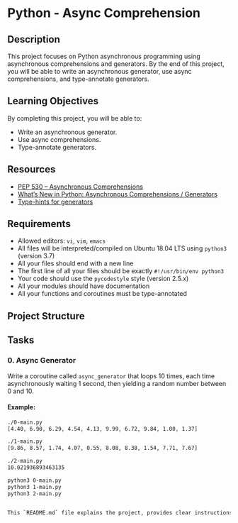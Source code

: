 # Python - Async Comprehension

## Description
This project focuses on Python asynchronous programming using asynchronous comprehensions and generators. By the end of this project, you will be able to write an asynchronous generator, use async comprehensions, and type-annotate generators.

## Learning Objectives
By completing this project, you will be able to:
- Write an asynchronous generator.
- Use async comprehensions.
- Type-annotate generators.

## Resources
- [PEP 530 – Asynchronous Comprehensions](https://www.python.org/dev/peps/pep-0530/)
- [What’s New in Python: Asynchronous Comprehensions / Generators](https://docs.python.org/3/whatsnew/3.6.html#whatsnew36-pep530)
- [Type-hints for generators](https://docs.python.org/3/library/typing.html#typing.Generator)

## Requirements
- Allowed editors: `vi`, `vim`, `emacs`
- All files will be interpreted/compiled on Ubuntu 18.04 LTS using `python3` (version 3.7)
- All your files should end with a new line
- The first line of all your files should be exactly `#!/usr/bin/env python3`
- Your code should use the `pycodestyle` style (version 2.5.x)
- All your modules should have documentation
- All your functions and coroutines must be type-annotated

## Project Structure


## Tasks

### 0. Async Generator
Write a coroutine called `async_generator` that loops 10 times, each time asynchronously waiting 1 second, then yielding a random number between 0 and 10.

#### Example:
```bash
./0-main.py
[4.40, 6.90, 6.29, 4.54, 4.13, 9.99, 6.72, 9.84, 1.00, 1.37]

./1-main.py
[9.86, 8.57, 1.74, 4.07, 0.55, 8.08, 8.38, 1.54, 7.71, 7.67]

./2-main.py
10.021936893463135

python3 0-main.py
python3 1-main.py
python3 2-main.py


This `README.md` file explains the project, provides clear instructions for each task, and includes examples for expected output.
